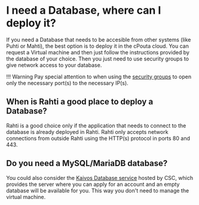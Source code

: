 # I need a Database, where can I deploy it?

If you need a Database that needs to be accesible from other systems (like Puhti or Mahti), the best option is to deploy it in the cPouta cloud. You can request a Virtual machine and then just follow the instructions provided by the database of your choice. Then you just need to use security groups to give network access to your database.

!!! Warning
    Pay special attention to when using the [security groups](/cloud/pouta/launch-vm-from-web-gui/#firewalls-and-security-groups) to open only the necessary port(s) to the necessary IP(s).

## When is Rahti a good place to deploy a Database?

Rahti is a good choice only if the application that needs to connect to the database is already deployed in Rahti. Rahti only accepts network connections from outside Rahti using the HTTP(s) protocol in ports 80 and 443.

## Do you need a MySQL/MariaDB database?

You could also consider the [Kaivos Database service](../..//data/kaivos/index.md) hosted by CSC,
which provides the server where you can apply for an account and an empty database will be 
available for you. This way you don't need to manage the virtual machine.

